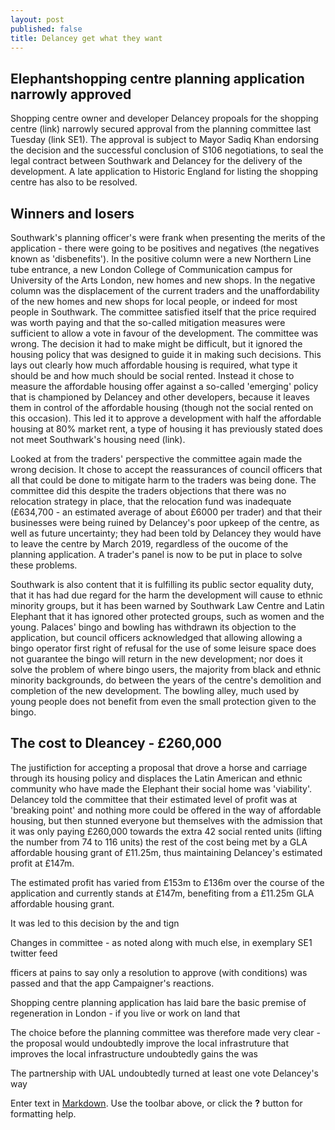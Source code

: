```yaml
---
layout: post
published: false
title: Delancey get what they want
---
```

## Elephantshopping centre planning application narrowly approved

Shopping centre owner and developer Delancey propoals for the shopping centre (link) narrowly secured approval from the planning committee last Tuesday (link SE1).  The approval is subject to Mayor Sadiq Khan endorsing the decision and the successful conclusion of S106 negotiations, to seal the legal contract between Southwark and Delancey for the delivery of the development.  A late application to Historic England for listing the shopping centre has also to be resolved.

## Winners and losers

Southwark's planning officer's were frank when presenting the merits of the application - there were going to be positives and negatives (the negatives known as 'disbenefits').  In the positive column were a new Northern Line tube entrance, a new London College of Communication campus for University of the Arts London, new homes and new shops.  In the negative column was the displacement of the current traders and the unaffordability of the new homes and new shops for local people, or indeed for most people in Southwark.  The committee satisfied itself that the price required was worth paying and that the so-called mitigation measures were sufficient to allow a vote in favour of the development.  The committee was wrong.  The decision it had to make might be difficult, but it ignored the housing policy that was designed to guide it in making such decisions.  This lays out clearly how much affordable housing is required, what type it should be and how much should be social rented.  Instead it chose to measure the affordable housing offer against a so-called 'emerging' policy that is championed by Delancey and other developers, because it leaves them in control of the affordable housing (though not the social rented on this occasion).  This led it to approve a development with half the affordable housing at 80% market rent, a type of housing it has previously stated does not meet Southwark's housing need (link).

Looked at from the traders' perspective the committee again made the wrong decision.  It chose to accept the reassurances of council officers that all that could be done to mitigate harm to the traders was being done.  The committee did this despite the traders objections that there was no relocation strategy in place, that the relocation fund was inadequate (£634,700 - an estimated average of about £6000 per trader) and that their businesses were being ruined by Delancey's poor upkeep of the centre, as well as future uncertainty; they had been told by Delancey they would have to  leave the centre by March 2019, regardless of the oucome of the planning application.  A trader's panel is now to be put in place to solve these problems.  

Southwark is also content that it is fulfilling its public sector equality duty, that it has had due regard for the harm the development will cause to ethnic minority groups, but it has been warned by Southwark Law Centre and Latin Elephant that it has ignored other protected groups, such as women and the young.  Palaces' bingo and bowling has withdrawn its objection to the application, but council officers acknowledged that allowing allowing a bingo operator first right of refusal for the use of some leisure space does not guarantee the bingo will return in the new development; nor does it solve the problem of where bingo users, the majority from black and ethnic minority backgrounds, do between the years of the centre's demolition and completion of the new development.  The bowling alley, much used by young people does not benefit from even the small protection given to the bingo.

## The cost to Dleancey - £260,000

The justifiction for accepting a proposal that drove a horse and carriage through its housing policy and displaces the Latin American and ethnic community who have made the Elephant their social home was 'viability'.  Delancey told the committee that their estimated level of profit was at 'breaking point' and nothing more could be offered in the way of affordable housing, but then stunned everyone but themselves  with the admission that it was only paying £260,000 towards the extra 42 social rented units (lifting the number from 74 to 116 units) the rest of the cost being met by a GLA affordable housing grant of £11.25m, thus maintaining Delancey's estimated profit at £147m.

The estimated profit has varied from £153m to  £136m over the course of the application and currently stands at £147m, benefiting from a £11.25m GLA affordable housing grant.

It was led to this decision by the  and  tign   

Changes in committee - as noted along with much else, in exemplary SE1 twitter feed

fficers at pains to say only a resolution to approve (with conditions) was passed and that the app
Campaigner's reactions.

Shopping centre planning application has laid bare the basic premise of regeneration in London - if you live or work on land that 

The choice before the planning committee was therefore made very clear - the proposal would undoubtedly improve the local infrastruture that improves the local infrastructure undoubtedly gains the was

The partnership with UAL undoubtedly turned at least one vote Delancey's way



Enter text in [Markdown](http://daringfireball.net/projects/markdown/). Use the toolbar above, or click the **?** button for formatting help.
